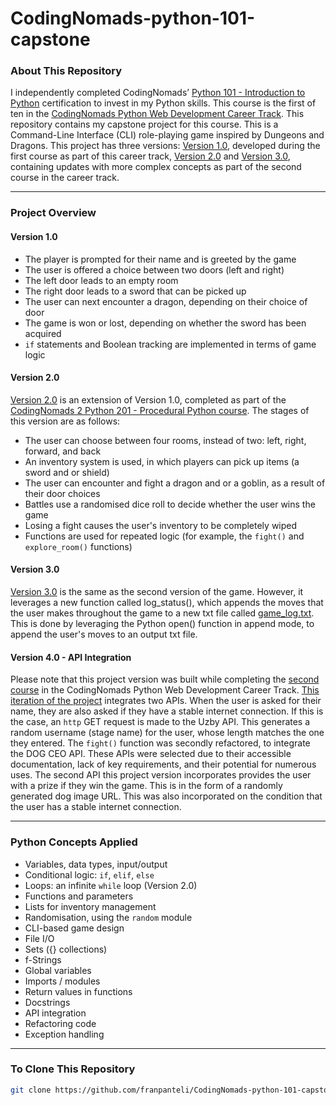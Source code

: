 # CodingNomads-python-101-capstone

### About This Repository
I independently completed CodingNomads’ [Python 101 - Introduction to Python](https://codingnomads.com/course/python-programming-101) certification to invest in my Python skills. This course is the first of ten in the [CodingNomads Python Web Development Career Track](https://codingnomads.com/career-track/python-web-development-learn-python-bootcamp). This repository contains my capstone project for this course. This is a Command-Line Interface (CLI) role-playing game inspired by Dungeons and Dragons. This project has three versions: [Version 1.0](https://github.com/franpanteli/CodingNomads-python-101-capstone/blob/main/dungeons_and_dragon_game.py), developed during the first course as part of this career track, [Version 2.0](https://github.com/franpanteli/CodingNomads-python-101-capstone/blob/main/dungeons_and_dragon_game_2.0.py) and [Version 3.0](https://github.com/franpanteli/CodingNomads-python-101-capstone/blob/main/dungeons_and_dragon_game_3.0.py), containing updates with more complex concepts as part of the second course in the career track.

---

### Project Overview

#### Version 1.0
- The player is prompted for their name and is greeted by the game
- The user is offered a choice between two doors (left and right)
- The left door leads to an empty room
- The right door leads to a sword that can be picked up
- The user can next encounter a dragon, depending on their choice of door
- The game is won or lost, depending on whether the sword has been acquired
- `if` statements and Boolean tracking are implemented in terms of game logic

#### Version 2.0
[Version 2.0](https://github.com/franpanteli/CodingNomads-python-101-capstone/blob/main/dungeons_and_dragon_game_2.0.py) is an extension of Version 1.0, completed as part of the [CodingNomads 2 Python 201 - Procedural Python course](https://codingnomads.com/course/python-programming-201). The stages of this version are as follows:   
- The user can choose between four rooms, instead of two: left, right, forward, and back
- An inventory system is used, in which players can pick up items (a sword and or shield)
- The user can encounter and fight a dragon and or a goblin, as a result of their door choices
- Battles use a randomised dice roll to decide whether the user wins the game
- Losing a fight causes the user's inventory to be completely wiped
- Functions are used for repeated logic (for example, the `fight()` and `explore_room()` functions)

#### Version 3.0
[Version 3.0](https://github.com/franpanteli/CodingNomads-python-101-capstone/blob/main/dungeons_and_dragon_game_3.0.py) is the same as the second version of the game. However, it leverages a new function called log_status(), which appends the moves that the user makes throughout the game to a new txt file called [game_log.txt](https://github.com/franpanteli/CodingNomads-python-101-capstone/blob/main/game_log.txt). This is done by leveraging the Python open() function in append mode, to append the user's moves to an output txt file.

#### Version 4.0 - API Integration
Please note that this project version was built while completing the [second course](https://codingnomads.com/course/python-programming-201) in the CodingNomads Python Web Development Career Track. [This iteration of the project](https://github.com/franpanteli/CodingNomads-python-101-capstone/blob/main/dungeons_and_dragon_game_4.0.py) integrates two APIs. When the user is asked for their name, they are also asked if they have a stable internet connection. If this is the case, an `http` GET request is made to the Uzby API. This generates a random username (stage name) for the user, whose length matches the one they entered. The `fight()` function was secondly refactored, to integrate the DOG CEO API. These APIs were selected due to their accessible documentation, lack of key requirements, and their potential for numerous uses. The second API this project version incorporates provides the user with a prize if they win the game. This is in the form of a randomly generated dog image URL. This was also incorporated on the condition that the user has a stable internet connection. 

---

### Python Concepts Applied
- Variables, data types, input/output
- Conditional logic: `if`, `elif`, `else`
- Loops: an infinite `while` loop (Version 2.0) 
- Functions and parameters 
- Lists for inventory management
- Randomisation, using the `random` module
- CLI-based game design
- File I/O
- Sets ({} collections)
- f-Strings
- Global variables
- Imports / modules
- Return values in functions
- Docstrings
- API integration
- Refactoring code
- Exception handling 

---

### To Clone This Repository
```bash
git clone https://github.com/franpanteli/CodingNomads-python-101-capstone.git







